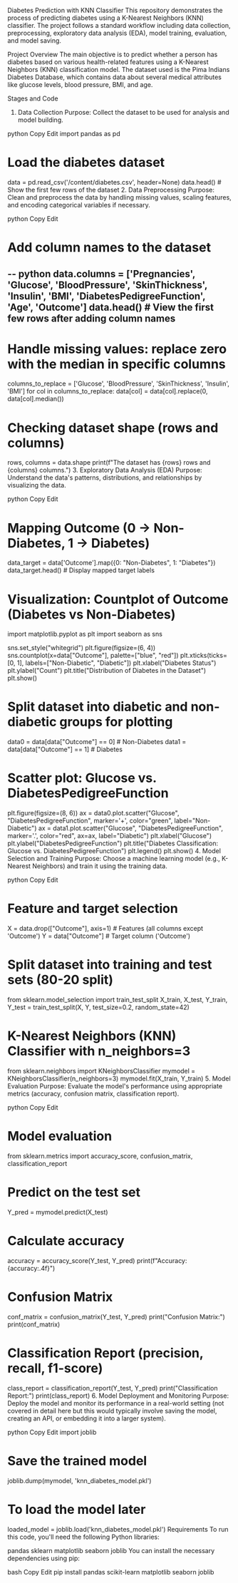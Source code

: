 Diabetes Prediction with KNN Classifier
This repository demonstrates the process of predicting diabetes using a K-Nearest Neighbors (KNN) classifier. The project follows a standard workflow including data collection, preprocessing, exploratory data analysis (EDA), model training, evaluation, and model saving.

Project Overview
The main objective is to predict whether a person has diabetes based on various health-related features using a K-Nearest Neighbors (KNN) classification model. The dataset used is the Pima Indians Diabetes Database, which contains data about several medical attributes like glucose levels, blood pressure, BMI, and age.

Stages and Code
1. Data Collection
Purpose: Collect the dataset to be used for analysis and model building.

python
Copy
Edit
import pandas as pd

# Load the diabetes dataset
data = pd.read_csv('/content/diabetes.csv', header=None)
data.head()  # Show the first few rows of the dataset
2. Data Preprocessing
Purpose: Clean and preprocess the data by handling missing values, scaling features, and encoding categorical variables if necessary.

python
Copy
Edit
# Add column names to the dataset
-- python
data.columns = ['Pregnancies', 'Glucose', 'BloodPressure', 'SkinThickness', 'Insulin', 'BMI', 
                'DiabetesPedigreeFunction', 'Age', 'Outcome']
data.head()  # View the first few rows after adding column names
--
# Handle missing values: replace zero with the median in specific columns
columns_to_replace = ['Glucose', 'BloodPressure', 'SkinThickness', 'Insulin', 'BMI']
for col in columns_to_replace:
    data[col] = data[col].replace(0, data[col].median())
    
# Checking dataset shape (rows and columns)
rows, columns = data.shape
print(f"The dataset has {rows} rows and {columns} columns.")
3. Exploratory Data Analysis (EDA)
Purpose: Understand the data's patterns, distributions, and relationships by visualizing the data.

python
Copy
Edit
# Mapping Outcome (0 -> Non-Diabetes, 1 -> Diabetes)
data_target = data['Outcome'].map({0: "Non-Diabetes", 1: "Diabetes"})
data_target.head()  # Display mapped target labels

# Visualization: Countplot of Outcome (Diabetes vs Non-Diabetes)
import matplotlib.pyplot as plt
import seaborn as sns

sns.set_style("whitegrid")
plt.figure(figsize=(6, 4))
sns.countplot(x=data["Outcome"], palette=["blue", "red"])
plt.xticks(ticks=[0, 1], labels=["Non-Diabetic", "Diabetic"])
plt.xlabel("Diabetes Status")
plt.ylabel("Count")
plt.title("Distribution of Diabetes in the Dataset")
plt.show()

# Split dataset into diabetic and non-diabetic groups for plotting
data0 = data[data["Outcome"] == 0]  # Non-Diabetes
data1 = data[data["Outcome"] == 1]  # Diabetes

# Scatter plot: Glucose vs. DiabetesPedigreeFunction
plt.figure(figsize=(8, 6))
ax = data0.plot.scatter("Glucose", "DiabetesPedigreeFunction", marker='+', color="green", label="Non-Diabetic")
ax = data1.plot.scatter("Glucose", "DiabetesPedigreeFunction", marker='.', color="red", ax=ax, label="Diabetic")
plt.xlabel("Glucose")
plt.ylabel("DiabetesPedigreeFunction")
plt.title("Diabetes Classification: Glucose vs. DiabetesPedigreeFunction")
plt.legend()
plt.show()
4. Model Selection and Training
Purpose: Choose a machine learning model (e.g., K-Nearest Neighbors) and train it using the training data.

python
Copy
Edit
# Feature and target selection
X = data.drop(["Outcome"], axis=1)  # Features (all columns except 'Outcome')
Y = data["Outcome"]  # Target column ('Outcome')

# Split dataset into training and test sets (80-20 split)
from sklearn.model_selection import train_test_split
X_train, X_test, Y_train, Y_test = train_test_split(X, Y, test_size=0.2, random_state=42)

# K-Nearest Neighbors (KNN) Classifier with n_neighbors=3
from sklearn.neighbors import KNeighborsClassifier
mymodel = KNeighborsClassifier(n_neighbors=3)
mymodel.fit(X_train, Y_train)
5. Model Evaluation
Purpose: Evaluate the model's performance using appropriate metrics (accuracy, confusion matrix, classification report).

python
Copy
Edit
# Model evaluation
from sklearn.metrics import accuracy_score, confusion_matrix, classification_report

# Predict on the test set
Y_pred = mymodel.predict(X_test)

# Calculate accuracy
accuracy = accuracy_score(Y_test, Y_pred)
print(f"Accuracy: {accuracy:.4f}")

# Confusion Matrix
conf_matrix = confusion_matrix(Y_test, Y_pred)
print("Confusion Matrix:")
print(conf_matrix)

# Classification Report (precision, recall, f1-score)
class_report = classification_report(Y_test, Y_pred)
print("Classification Report:")
print(class_report)
6. Model Deployment and Monitoring
Purpose: Deploy the model and monitor its performance in a real-world setting (not covered in detail here but this would typically involve saving the model, creating an API, or embedding it into a larger system).

python
Copy
Edit
import joblib

# Save the trained model
joblib.dump(mymodel, 'knn_diabetes_model.pkl')

# To load the model later
loaded_model = joblib.load('knn_diabetes_model.pkl')
Requirements
To run this code, you'll need the following Python libraries:

pandas
sklearn
matplotlib
seaborn
joblib
You can install the necessary dependencies using pip:

bash
Copy
Edit
pip install pandas scikit-learn matplotlib seaborn joblib
